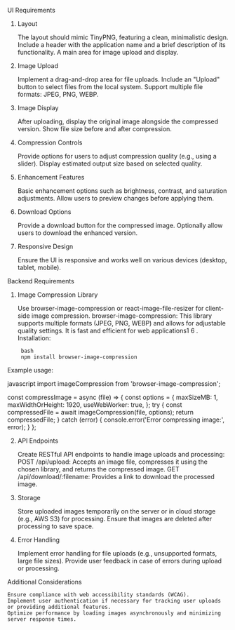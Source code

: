 UI Requirements
1. Layout

    The layout should mimic TinyPNG, featuring a clean, minimalistic design.
    Include a header with the application name and a brief description of its functionality.
    A main area for image upload and display.

2. Image Upload

    Implement a drag-and-drop area for file uploads.
    Include an "Upload" button to select files from the local system.
    Support multiple file formats: JPEG, PNG, WEBP.

3. Image Display

    After uploading, display the original image alongside the compressed version.
    Show file size before and after compression.

4. Compression Controls

    Provide options for users to adjust compression quality (e.g., using a slider).
    Display estimated output size based on selected quality.

5. Enhancement Features

    Basic enhancement options such as brightness, contrast, and saturation adjustments.
    Allow users to preview changes before applying them.

6. Download Options

    Provide a download button for the compressed image.
    Optionally allow users to download the enhanced version.

7. Responsive Design

    Ensure the UI is responsive and works well on various devices (desktop, tablet, mobile).

Backend Requirements
1. Image Compression Library

    Use browser-image-compression or react-image-file-resizer for client-side image compression.
        browser-image-compression: This library supports multiple formats (JPEG, PNG, WEBP) and allows for adjustable quality settings. It is fast and efficient for web applications1
        6
        .
        Installation:

        bash
        npm install browser-image-compression

Example usage:

javascript
import imageCompression from 'browser-image-compression';

const compressImage = async (file) => {
    const options = {
        maxSizeMB: 1,
        maxWidthOrHeight: 1920,
        useWebWorker: true,
    };
    try {
        const compressedFile = await imageCompression(file, options);
        return compressedFile;
    } catch (error) {
        console.error('Error compressing image:', error);
    }
};

2. API Endpoints

    Create RESTful API endpoints to handle image uploads and processing:
        POST /api/upload: Accepts an image file, compresses it using the chosen library, and returns the compressed image.
        GET /api/download/:filename: Provides a link to download the processed image.

3. Storage

    Store uploaded images temporarily on the server or in cloud storage (e.g., AWS S3) for processing.
    Ensure that images are deleted after processing to save space.

4. Error Handling

    Implement error handling for file uploads (e.g., unsupported formats, large file sizes).
    Provide user feedback in case of errors during upload or processing.

Additional Considerations

    Ensure compliance with web accessibility standards (WCAG).
    Implement user authentication if necessary for tracking user uploads or providing additional features.
    Optimize performance by loading images asynchronously and minimizing server response times.
